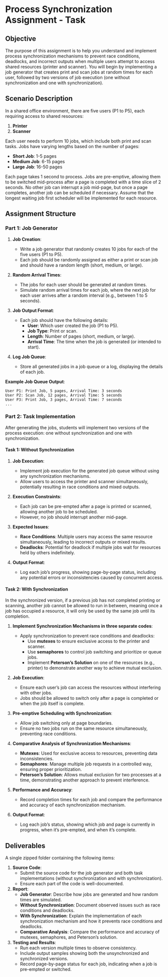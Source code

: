﻿# Process Synchronization Assignment - Task

## Objective
The purpose of this assignment is to help you understand and implement process synchronization mechanisms to prevent race conditions, deadlocks, and incorrect outputs when multiple users attempt to access shared resources (printer and scanner). You will begin by implementing a job generator that creates print and scan jobs at random times for each user, followed by two versions of job execution (one without synchronization and one with synchronization).

## Scenario Description
In a shared office environment, there are five users (P1 to P5), each requiring access to shared resources:
1. **Printer**
2. **Scanner**

Each user needs to perform 10 jobs, which include both print and scan tasks. Jobs have varying lengths based on the number of pages:
- **Short Job**: 1-5 pages
- **Medium Job**: 6-15 pages
- **Large Job**: 16-50 pages

Each page takes 1 second to process. Jobs are pre-emptive, allowing them to be switched mid-process after a page is completed with a time slice of 2 seconds. No other job can interrupt a job mid-page, but once a page completes, another job can be scheduled if necessary. Assume that the longest waiting job first scheduler will be implemented for each resource.

## Assignment Structure

### Part 1: Job Generator

1. **Job Creation**:
   - Write a job generator that randomly creates 10 jobs for each of the five users (P1 to P5).
   - Each job should be randomly assigned as either a print or scan job and should have a random length (short, medium, or large).
   
2. **Random Arrival Times**:
   - The jobs for each user should be generated at random times.
   - Simulate random arrival times for each job, where the next job for each user arrives after a random interval (e.g., between 1 to 5 seconds).
   
3. **Job Output Format**:
   - Each job should have the following details:
     - **User**: Which user created the job (P1 to P5).
     - **Job Type**: Print or scan.
     - **Length**: Number of pages (short, medium, or large).
     - **Arrival Time**: The time when the job is generated (or intended to start).

4. **Log Job Queue**:
   - Store all generated jobs in a job queue or a log, displaying the details of each job.

**Example Job Queue Output**:
```
User P1: Print Job, 5 pages, Arrival Time: 3 seconds
User P2: Scan Job, 12 pages, Arrival Time: 5 seconds
User P3: Print Job, 3 pages, Arrival Time: 7 seconds
...
```

### Part 2: Task Implementation

After generating the jobs, students will implement two versions of the process execution: one without synchronization and one with synchronization.

#### Task 1: Without Synchronization

1. **Job Execution**:
   - Implement job execution for the generated job queue without using any synchronization mechanisms.
   - Allow users to access the printer and scanner simultaneously, potentially resulting in race conditions and mixed outputs.

2. **Execution Constraints**:
   - Each job can be pre-empted after a page is printed or scanned, allowing another job to be scheduled.
   - However, no job should interrupt another mid-page.

3. **Expected Issues**:
   - **Race Conditions**: Multiple users may access the same resource simultaneously, leading to incorrect outputs or mixed results.
   - **Deadlocks**: Potential for deadlock if multiple jobs wait for resources held by others indefinitely.

4. **Output Format**:
   - Log each job’s progress, showing page-by-page status, including any potential errors or inconsistencies caused by concurrent access.

#### Task 2: With Synchronization

In the synchronized version, if a previous job has not completed printing or scanning, another job cannot be allowed to run in between, meaning once a job has occupied a resource, it will only be used by the same job until its completion.

1. **Implement Synchronization Mechanisms in three separate codes**:
   - Apply synchronization to prevent race conditions and deadlocks:
     - Use **mutexes** to ensure exclusive access to the printer and scanner.
     - Use **semaphores** to control job switching and prioritize or queue jobs.
     - Implement **Peterson’s Solution** on one of the resources (e.g., printer) to demonstrate another way to achieve mutual exclusion.

2. **Job Execution**:
   - Ensure each user’s job can access the resources without interfering with other jobs.
   - Jobs should be allowed to switch only after a page is completed or when the job itself is complete.

3. **Pre-emptive Scheduling with Synchronization**:
   - Allow job switching only at page boundaries.
   - Ensure no two jobs run on the same resource simultaneously, preventing race conditions.

4. **Comparative Analysis of Synchronization Mechanisms**:
   - **Mutexes**: Used for exclusive access to resources, preventing data inconsistencies.
   - **Semaphores**: Manage multiple job requests in a controlled way, ensuring proper prioritization.
   - **Peterson’s Solution**: Allows mutual exclusion for two processes at a time, demonstrating another approach to prevent interference.

5. **Performance and Accuracy**:
   - Record completion times for each job and compare the performance and accuracy of each synchronization mechanism.

6. **Output Format**:
   - Log each job’s status, showing which job and page is currently in progress, when it’s pre-empted, and when it’s complete.

## Deliverables
A single zipped folder containing the following items:
1. **Source Code**:
   - Submit the source code for the job generator and both task implementations (without synchronization and with synchronization).
   - Ensure each part of the code is well-documented.
2. **Report**:
   - **Job Generator**: Describe how jobs are generated and how random times are simulated.
   - **Without Synchronization**: Document observed issues such as race conditions and deadlocks.
   - **With Synchronization**: Explain the implementation of each synchronization mechanism and how it prevents race conditions and deadlocks.
   - **Comparative Analysis**: Compare the performance and accuracy of mutexes, semaphores, and Peterson’s solution.
3. **Testing and Results**:
   - Run each version multiple times to observe consistency.
   - Include output samples showing both the unsynchronized and synchronized versions.
   - Record page-by-page status for each job, indicating when a job is pre-empted or switched.
